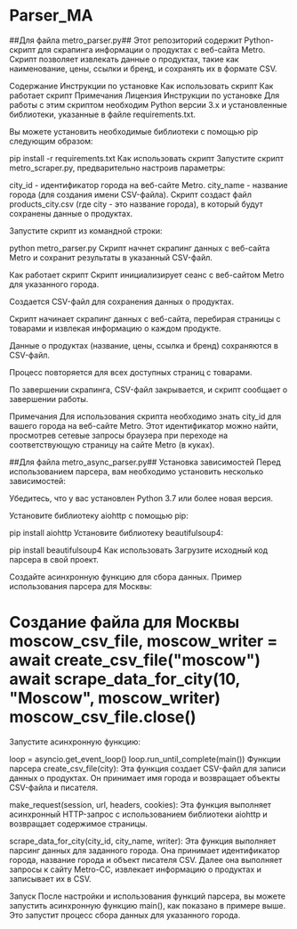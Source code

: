 # Parser_MA
##Для файла metro_parser.py##
Этот репозиторий содержит Python-скрипт для скрапинга информации о продуктах с веб-сайта Metro. Скрипт позволяет извлекать данные о продуктах, такие как наименование, цены, ссылки и бренд, и сохранять их в формате CSV.

Содержание
Инструкции по установке
Как использовать скрипт
Как работает скрипт
Примечания
Лицензия
Инструкции по установке
Для работы с этим скриптом необходим Python версии 3.x и установленные библиотеки, указанные в файле requirements.txt.

Вы можете установить необходимые библиотеки с помощью pip следующим образом:

pip install -r requirements.txt
Как использовать скрипт
Запустите скрипт metro_scraper.py, предварительно настроив параметры:

city_id - идентификатор города на веб-сайте Metro.
city_name - название города (для создания имени CSV-файла).
Скрипт создаст файл products_city.csv (где city - это название города), в который будут сохранены данные о продуктах.

Запустите скрипт из командной строки:

python metro_parser.py
Скрипт начнет скрапинг данных с веб-сайта Metro и сохранит результаты в указанный CSV-файл.

Как работает скрипт
Скрипт инициализирует сеанс с веб-сайтом Metro для указанного города.

Создается CSV-файл для сохранения данных о продуктах.

Скрипт начинает скрапинг данных с веб-сайта, перебирая страницы с товарами и извлекая информацию о каждом продукте.

Данные о продуктах (название, цены, ссылка и бренд) сохраняются в CSV-файл.

Процесс повторяется для всех доступных страниц с товарами.

По завершении скрапинга, CSV-файл закрывается, и скрипт сообщает о завершении работы.

Примечания
Для использования скрипта необходимо знать city_id для вашего города на веб-сайте Metro. Этот идентификатор можно найти, просмотрев сетевые запросы браузера при переходе на соответствующую страницу на сайте Metro (в куках).

##Для файла metro_async_parser.py##
Установка зависимостей
Перед использованием парсера, вам необходимо установить несколько зависимостей:

Убедитесь, что у вас установлен Python 3.7 или более новая версия.

Установите библиотеку aiohttp с помощью pip:

pip install aiohttp
Установите библиотеку beautifulsoup4:

pip install beautifulsoup4
Как использовать
Загрузите исходный код парсера в свой проект.

Создайте асинхронную функцию для сбора данных. Пример использования парсера для Москвы:

# Создание файла для Москвы moscow_csv_file, moscow_writer = await create_csv_file("moscow") await scrape_data_for_city(10, "Moscow", moscow_writer) moscow_csv_file.close()
Запустите асинхронную функцию:

loop = asyncio.get_event_loop() loop.run_until_complete(main())
Функции парсера
create_csv_file(city): Эта функция создает CSV-файл для записи данных о продуктах. Он принимает имя города и возвращает объекты CSV-файла и писателя.

make_request(session, url, headers, cookies): Эта функция выполняет асинхронный HTTP-запрос с использованием библиотеки aiohttp и возвращает содержимое страницы.

scrape_data_for_city(city_id, city_name, writer): Эта функция выполняет парсинг данных для заданного города. Она принимает идентификатор города, название города и объект писателя CSV. Далее она выполняет запросы к сайту Metro-CC, извлекает информацию о продуктах и записывает их в CSV.

Запуск
После настройки и использования функций парсера, вы можете запустить асинхронную функцию main(), как показано в примере выше. Это запустит процесс сбора данных для указанного города.
